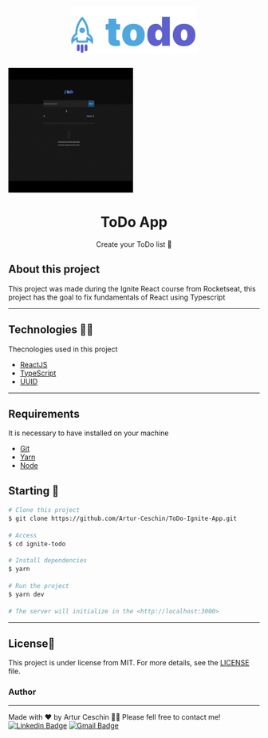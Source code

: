 <h1 align="center">
  <img alt="Logo" src="./public/todo-logo.svg" alt="ToDo - Ignite">
</h1>

<img src="public/todo-gif.gif" width="250" height="250"/>

<h1 align="center">
    ToDo App
</h1>
<p align="center">Create your ToDo list 🚀</p>

## About this project

This project was made during the Ignite React course from Rocketseat, this project has the goal to fix fundamentals of React using Typescript

---

## Technologies 👩‍💻

Thecnologies used in this project

- [ReactJS](https://reactjs.org/)
- [TypeScript](https://www.typescriptlang.org/)
- [UUID](https://github.com/uuidjs/uuid#readme)
---

## Requirements

It is necessary to have installed on your machine

- [Git](https://git-scm.com/)
- [Yarn](https://classic.yarnpkg.com)
- [Node](https://nodejs.org/en/)


## Starting 🚀

```bash
# Clone this project
$ git clone https://github.com/Artur-Ceschin/ToDo-Ignite-App.git

# Access
$ cd ignite-todo

# Install dependencies
$ yarn

# Run the project
$ yarn dev

# The server will initialize in the <http://localhost:3000>
```

---

## License📃

This project is under license from MIT. For more details, see the [LICENSE](./LICENSE.md) file.

### Author

---

Made with ❤️ by Artur Ceschin 👋🏼 Please fell free to contact me!
<br/>
[![Linkedin Badge](https://img.shields.io/badge/-Artur-blue?style=flat-square&logo=Linkedin&logoColor=white&link=https://www.linkedin.com/in/artur-peres-ceschin-programador/)](https://www.linkedin.com/in/artur-peres-ceschin-programador/)
[![Gmail Badge](https://img.shields.io/badge/-artur.ceschin@.com-c14438?style=flat-square&logo=Gmail&logoColor=white&link=mailto:artur.ceschin@gmail.com)](mailto:artur.ceschin@gmail.com)